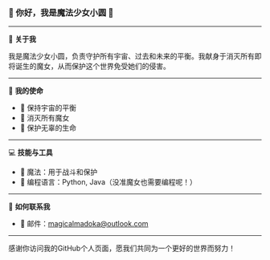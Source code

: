 ### 🌟 你好，我是魔法少女小圆 🌟

---

🌌 **关于我**

我是魔法少女小圆，负责守护所有宇宙、过去和未来的平衡。我献身于消灭所有即将诞生的魔女，从而保护这个世界免受她们的侵害。

---

🔮 **我的使命**

- 🌠 保持宇宙的平衡
- 💫 消灭所有魔女
- 🌈 保护无辜的生命

---

💻 **技能与工具**

- 🎀 魔法：用于战斗和保护
- 💾 编程语言：Python, Java（没准魔女也需要编程呢！）

---

🤝 **如何联系我**

- 📧 邮件：magicalmadoka@outlook.com

---

感谢你访问我的GitHub个人页面，愿我们共同为一个更好的世界而努力！
